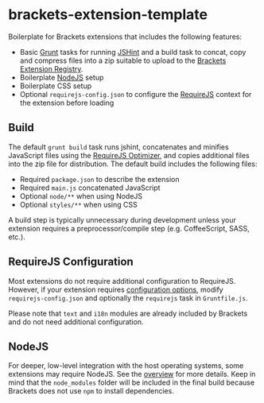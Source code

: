 brackets-extension-template
===========================

Boilerplate for Brackets extensions that includes the following features:

* Basic [Grunt](http://gruntjs.com) tasks for running [JSHint](http://jshint.com)
and a build task to concat, copy and compress files into a zip suitable to upload
to the [Brackets Extension Registry](https://brackets-registry.aboutweb.com).
* Boilerplate [NodeJS](http://nodejs.org) setup
* Boilerplate CSS setup
* Optional `requirejs-config.json` to configure the [RequireJS](http://requirejs.org)
context for the extension before loading

## Build
The default `grunt build` task runs jshint, concatenates and minifies
JavaScript files using the [RequireJS Optimizer](http://requirejs.org/docs/optimization.html),
and copies additional files into the zip file for distribution. The default
build includes the following files:

* Required `package.json` to describe the extension
* Required `main.js` concatenated JavaScript
* Optional `node/**` when using NodeJS
* Optional `styles/**` when using CSS

A build step is typically unnecessary during development unless your extension
requires a preprocessor/compile step (e.g. CoffeeScript, SASS, etc.).

## RequireJS Configuration
Most extensions do not require additional configuration to RequireJS. However,
if your extension requires [configuration options](http://requirejs.org/docs/api.html#config),
modify `requirejs-config.json` and optionally the `requirejs` task in
`Gruntfile.js`.

Please note that `text` and `i18n` modules are already included by Brackets and
do not need additional configuration.

## NodeJS
For deeper, low-level integration with the host operating systems, some
extensions may require NodeJS. See the [overview](https://github.com/adobe/brackets/wiki/Brackets-Node-Process:-Overview-for-Developers)
for more details. Keep in mind that the `node_modules` folder will be included
in the final build because Brackets does not use `npm` to install dependencies.
